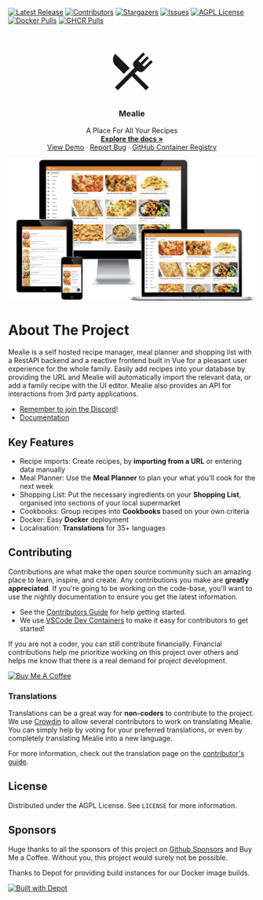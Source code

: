 [![Latest Release][latest-release-shield]][latest-release-url]
[![Contributors][contributors-shield]][contributors-url]
[![Stargazers][stars-shield]][stars-url]
[![Issues][issues-shield]][issues-url]
[![AGPL License][license-shield]][license-url]
[![Docker Pulls][docker-pull]][docker-pull]
[![GHCR Pulls][ghcr-pulls]][ghcr-pulls]

<!-- PROJECT LOGO -->
<br />
<p align="center">
  <a href="https://github.com/mealie-recipes/mealie">
<svg style="width:100px;height:100px" viewBox="0 0 24 24">
    <path fill="currentColor" d="M8.1,13.34L3.91,9.16C2.35,7.59 2.35,5.06 3.91,3.5L10.93,10.5L8.1,13.34M13.41,13L20.29,19.88L18.88,21.29L12,14.41L5.12,21.29L3.71,19.88L13.36,10.22L13.16,10C12.38,9.23 12.38,7.97 13.16,7.19L17.5,2.82L18.43,3.74L15.19,7L16.15,7.94L19.39,4.69L20.31,5.61L17.06,8.85L18,9.81L21.26,6.56L22.18,7.5L17.81,11.84C17.03,12.62 15.77,12.62 15,11.84L14.78,11.64L13.41,13Z" />
</svg>
  </a>

  <h3 align="center">Mealie</h3>

  <p align="center">
    A Place For All Your Recipes
    <br />
    <a href="https://docs.mealie.io/"><strong>Explore the docs »</strong></a>
  <a href="https://github.com/mealie-recipes/mealie">
  </a>
    <br />
    <a href="https://demo.mealie.io/">View Demo</a>
    ·
    <a href="https://github.com/mealie-recipes/mealie/issues">Report Bug</a>
    ·
    <a href="https://github.com/mealie-recipes/mealie/pkgs/container/mealie">GitHub Container Registry</a>
</p>




[![Product Name Screen Shot][product-screenshot]](https://docs.mealie.io)

# About The Project

Mealie is a self hosted recipe manager, meal planner and shopping list with a RestAPI backend and a reactive frontend built in Vue for a pleasant user experience for the whole family. Easily add recipes into your database by providing the URL and Mealie will automatically import the relevant data, or add a family recipe with the UI editor. Mealie also provides an API for interactions from 3rd party applications.

- [Remember to join the Discord](https://discord.gg/QuStdQGSGK)!
- [Documentation](https://docs.mealie.io/)


## Key Features
- Recipe imports: Create recipes, by **importing from a URL** or entering data manually
- Meal Planner: Use the **Meal Planner** to plan your what you'll cook for the next week
- Shopping List: Put the necessary ingredients on your **Shopping List**, organised into sections of your local supermarket
- Cookbooks: Group recipes into **Cookbooks** based on your own criteria
- Docker: Easy **Docker** deployment
- Localisation: **Translations** for 35+ languages

<!-- CONTRIBUTING -->
## Contributing

Contributions are what make the open source community such an amazing place to learn, inspire, and create. Any contributions you make are **greatly appreciated**. If you're going to be working on the code-base, you'll want to use the nightly documentation to ensure you get the latest information.

- See the [Contributors Guide](https://nightly.mealie.io/contributors/developers-guide/code-contributions/) for help getting started.
- We use [VSCode Dev Containers](https://code.visualstudio.com/docs/remote/containers) to make it easy for contributors to get started!

If you are not a coder, you can still contribute financially. Financial contributions help me prioritize working on this project over others and helps me know that there is a real demand for project development.

<a href="https://www.buymeacoffee.com/haykot" target="_blank"><img src="https://cdn.buymeacoffee.com/buttons/v2/default-green.png" alt="Buy Me A Coffee" style="height: 30px !important;width: 107px !important;" ></a>

### Translations

Translations can be a great way for **non-coders** to contribute to the project. We use [Crowdin](https://crowdin.com/project/mealie) to allow several contributors to work on translating Mealie. You can simply help by voting for your preferred translations, or even by completely translating Mealie into a new language.

For more information, check out the translation page on the [contributor's guide](https://nightly.mealie.io/contributors/translating/).

<!-- LICENSE -->
## License
Distributed under the AGPL License. See `LICENSE` for more information.


## Sponsors

Huge thanks to all the sponsors of this project on [Github Sponsors](https://github.com/sponsors/hay-kot) and Buy Me a Coffee. Without you, this project would surely not be possible.

Thanks to Depot for providing build instances for our Docker image builds.

[![Built with Depot](https://depot.dev/badges/built-with-depot.svg)](https://depot.dev?utm_source=Mealie)



<!-- MARKDOWN LINKS & IMAGES -->
<!-- https://www.markdownguide.org/basic-syntax/#reference-style-links -->
[contributors-shield]: https://img.shields.io/github/contributors/mealie-recipes/mealie.svg?style=flat-square
[docker-pull]: https://img.shields.io/docker/pulls/hkotel/mealie?style=flat-square
[ghcr-pulls]: https://img.shields.io/badge/dynamic/json?url=https%3A%2F%2Fraw.githubusercontent.com%2Fipitio%2Fghcr-pulls%2Fmaster%2Findex.json&query=%24%5B%3F(%40.owner%3D%3D%22mealie-recipes%22%20%26%26%20%40.repo%3D%3D%22mealie%22%20%26%26%20%40.image%3D%3D%22mealie%22)%5D.pulls&style=flat-square&label=ghcr%20pulls
[contributors-url]: https://github.com/mealie-recipes/mealie/graphs/contributors\
[stars-shield]: https://img.shields.io/github/stars/mealie-recipes/mealie.svg?style=flat-square
[stars-url]: https://github.com/mealie-recipes/mealie/stargazers
[issues-shield]: https://img.shields.io/github/issues/mealie-recipes/mealie.svg?style=flat-square
[issues-url]: https://github.com/mealie-recipes/mealie/issues
[latest-release-shield]: https://img.shields.io/github/v/release/mealie-recipes/mealie?style=flat-square&label=latest%20release
[latest-release-url]: https://img.shields.io/github/v/release/mealie-recipes/mealie
[license-shield]: https://img.shields.io/github/license/mealie-recipes/mealie.svg?style=flat-square
[license-url]: https://github.com/mealie-recipes/mealie/blob/mealie-next/LICENSE
[linkedin-shield]: https://img.shields.io/badge/-LinkedIn-black.svg?style=flat-square&logo=linkedin&colorB=555
[linkedin-url]: https://linkedin.com/in/hay-kot
[product-screenshot]: docs/docs/assets/img/home_screenshot.png
